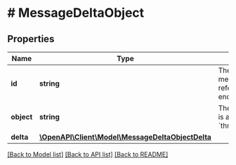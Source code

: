 # # MessageDeltaObject

## Properties

Name | Type | Description | Notes
------------ | ------------- | ------------- | -------------
**id** | **string** | The identifier of the message, which can be referenced in API endpoints. |
**object** | **string** | The object type, which is always &#x60;thread.message.delta&#x60;. |
**delta** | [**\OpenAPI\Client\Model\MessageDeltaObjectDelta**](MessageDeltaObjectDelta.md) |  |

[[Back to Model list]](../../README.md#models) [[Back to API list]](../../README.md#endpoints) [[Back to README]](../../README.md)
